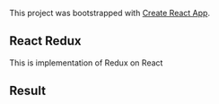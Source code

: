 This project was bootstrapped with [Create React App](https://github.com/facebook/create-react-app).

## React Redux

This is implementation of Redux on React

## Result
<img src="">